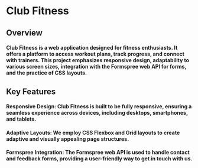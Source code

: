 # Club Fitness
## Overview

#### Club Fitness is a web application designed for fitness enthusiasts. It offers a platform to access workout plans, track progress, and connect with trainers. This project emphasizes responsive design, adaptability to various screen sizes, integration with the Formspree web API for forms, and the practice of CSS layouts.

## Key Features

#### Responsive Design: Club Fitness is built to be fully responsive, ensuring a seamless experience across devices, including desktops, smartphones, and tablets.

#### Adaptive Layouts: We employ CSS Flexbox and Grid layouts to create adaptive and visually appealing page structures.

#### Formspree Integration: The Formspree web API is used to handle contact and feedback forms, providing a user-friendly way to get in touch with us.
